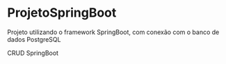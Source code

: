 # ProjetoSpringBoot
Projeto utilizando o framework SpringBoot, com conexão com o banco de dados PostgreSQL

CRUD SpringBoot 
